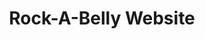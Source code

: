 ---
layout: layouts/post.njk
tags:
- work
title: Rock-A-Belly Website
medium: Print
software: Photoshop and Illustrator
featured_image: "/img/rockabellyhomepage.jpg"
description: A vintage postcard altered with custom stamp.
support_images:
 - "/img/clementposterfinal.png"
 - "/img/joseposterfinal.png"
---